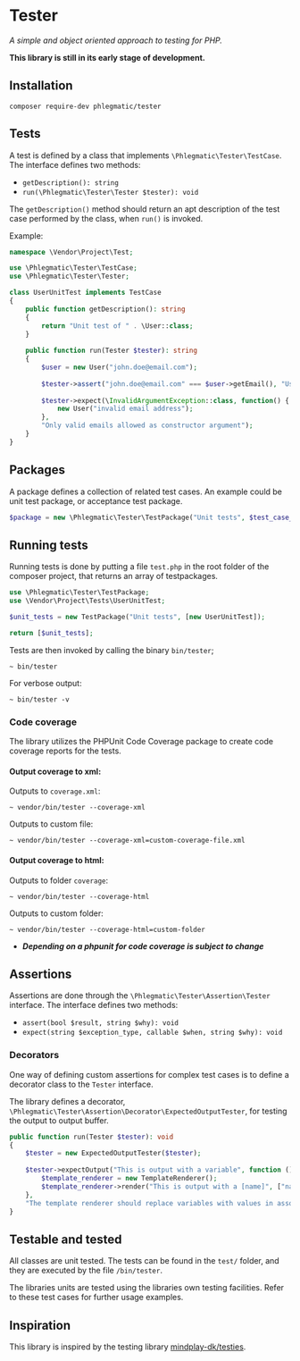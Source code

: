 Tester
======
*A simple and object oriented approach to testing for PHP.*

**This library is still in its early stage of development.**

## Installation
```
composer require-dev phlegmatic/tester
```

## Tests
A test is defined by a class that implements `\Phlegmatic\Tester\TestCase`. The interface
defines two methods: 
* `getDescription(): string`
* `run(\Phlegmatic\Tester\Tester $tester): void`

The `getDescription()` method should return an apt description of the test case performed
by the class, when `run()` is invoked.

Example:
```php
namespace \Vendor\Project\Test;

use \Phlegmatic\Tester\TestCase;
use \Phlegmatic\Tester\Tester;

class UserUnitTest implements TestCase
{
    public function getDescription(): string
    {
        return "Unit test of " . \User::class;
    }
    
    public function run(Tester $tester): string
    {
        $user = new User("john.doe@email.com");
        
        $tester->assert("john.doe@email.com" === $user->getEmail(), "User::getEmail() returns assigned email");
        
        $tester->expect(\InvalidArgumentException::class, function() {
            new User("invalid email address");
        }, 
        "Only valid emails allowed as constructor argument");
    }
}
```

## Packages
A package defines a collection of related test cases. An example could be unit test package, or acceptance test package.

```php
$package = new \Phlegmatic\Tester\TestPackage("Unit tests", $test_case_list);
```

## Running tests
Running tests is done by putting a file `test.php` in the root folder of the composer
project, that returns an array of testpackages.
```php
use \Phlegmatic\Tester\TestPackage;
use \Vendor\Project\Tests\UserUnitTest;

$unit_tests = new TestPackage("Unit tests", [new UserUnitTest]);

return [$unit_tests];
```

Tests are then invoked by calling the binary `bin/tester`;
```
~ bin/tester
```

For verbose output:
```
~ bin/tester -v
``` 

### Code coverage
The library utilizes the PHPUnit Code Coverage package to create code coverage reports for 
the tests.

#### Output coverage to xml:

Outputs to `coverage.xml`:
```
~ vendor/bin/tester --coverage-xml
```
Outputs to custom file:
```
~ vendor/bin/tester --coverage-xml=custom-coverage-file.xml
```
#### Output coverage to html:
Outputs to folder `coverage`:
```
~ vendor/bin/tester --coverage-html
```
Outputs to custom folder:
```
~ vendor/bin/tester --coverage-html=custom-folder
```

- ***Depending on a phpunit for code coverage is subject to change***

## Assertions
Assertions are done through the `\Phlegmatic\Tester\Assertion\Tester` interface. The interface
defines two methods:
* `assert(bool $result, string $why): void`
* `expect(string $exception_type, callable $when, string $why): void`

### Decorators
One way of defining custom assertions for complex test cases is to define a decorator
class to the `Tester` interface.

The library defines a decorator, `\Phlegmatic\Tester\Assertion\Decorator\ExpectedOutputTester`, 
for testing the output to output buffer.

```php
public function run(Tester $tester): void
{
    $tester = new ExpectedOutputTester($tester);
    
    $tester->expectOutput("This is output with a variable", function () {
        $template_renderer = new TemplateRenderer();
        $template_renderer->render("This is output with a [name]", ["name" => "variable"]);
    }, 
    "The template renderer should replace variables with values in associative array");
}
```

## Testable and tested
All classes are unit tested. The tests can be found in the `test/` folder, and they
are executed by the file `/bin/tester`.

The libraries units are tested using the libraries own testing facilities. Refer to these
test cases for further usage examples.

## Inspiration
This library is inspired by the testing library [mindplay-dk/testies](https://github.com/mindplay-dk/testies).